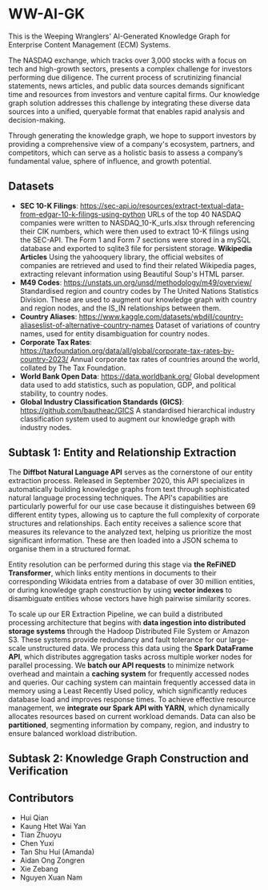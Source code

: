 # WW-AI-GK

This is the Weeping Wranglers' AI-Generated Knowledge Graph for Enterprise Content Management (ECM) Systems.

The NASDAQ exchange, which tracks over 3,000 stocks with a focus on tech and high-growth sectors, presents a complex challenge for investors performing due diligence. The current process of scrutinizing financial statements, news articles, and public data sources demands significant time and resources from investors and venture capital firms. Our knowledge graph solution addresses this challenge by integrating these diverse data sources into a unified, queryable format that enables rapid analysis and decision-making.

Through generating the knowledge graph, we hope to support investors by providing a comprehensive view of a company's ecosystem, partners, and competitors, which can serve as a holistic basis to assess a company’s fundamental value, sphere of influence, and growth potential.

## Datasets

- **SEC 10-K Filings**: https://sec-api.io/resources/extract-textual-data-from-edgar-10-k-filings-using-python
  URLs of the top 40 NASDAQ companies were written to NASDAQ_10-K_urls.xlsx through referencing their CIK numbers, which were then used to extract 10-K filings using the SEC-API. The Form 1 and Form 7 sections were stored in a mySQL database and exported to sqlite3 file for persistent storage.
  **Wikipedia Articles** Using the yahooquery library, the official websites of companies are retrieved and used to find their related Wikipedia pages, extracting relevant information using Beautiful Soup's HTML parser.
- **M49 Codes**: https://unstats.un.org/unsd/methodology/m49/overview/
  Standardised region and country codes by The United Nations Statistics Division. These are used to augment our knowledge graph with country and region nodes, and the IS_IN relationships between them.
- **Country Aliases**: https://www.kaggle.com/datasets/wbdill/country-aliaseslist-of-alternative-country-names
  Dataset of variations of country names, used for entity disambiguation for country nodes.
- **Corporate Tax Rates**: https://taxfoundation.org/data/all/global/corporate-tax-rates-by-country-2023/
  Annual corporate tax rates of countries around the world, collated by The Tax Foundation.
- **World Bank Open Data**: https://data.worldbank.org/
  Global development data used to add statistics, such as population, GDP, and political stability, to country nodes.
- **Global Industry Classification Standards (GICS)**: https://github.com/bautheac/GICS
  A standardised hierarchical industry classification system used to augment our knowledge graph with industry nodes.


## Subtask 1: Entity and Relationship Extraction
The **Diffbot Natural Language API** serves as the cornerstone of our entity extraction process. Released in September 2020, this API specializes in automatically building knowledge graphs from text through sophisticated natural language processing techniques. The API's capabilities are particularly powerful for our use case because it distinguishes between 69 different entity types, allowing us to capture the full complexity of corporate structures and relationships. Each entity receives a salience score that measures its relevance to the analyzed text, helping us prioritize the most significant information. These are then loaded into a JSON schema to organise them in a structured format. 

Entity resolution can be performed during this stage via **the ReFiNED Transformer**, which links entity mentions in documents to their corresponding Wikidata entries from a database of over 30 million entities, or during knowledge graph construction by using **vector indexes** to disambiguate entities whose vectors have high pairwise similarity scores. 

To scale up our ER Extraction Pipeline, we can build a distributed processing architecture that begins with **data ingestion into distributed storage systems** through the Hadoop Distributed File System or Amazon S3. These systems provide redundancy and fault tolerance for our large-scale unstructured data. We process this data using the **Spark DataFrame API**, which distributes aggregation tasks across multiple worker nodes for parallel processing. 
We **batch our API requests** to minimize network overhead and maintain a **caching system** for frequently accessed nodes and queries. Our caching system can maintain frequently accessed data in memory using a Least Recently Used policy, which significantly reduces database load and improves response times.
To achieve effective resource management, we **integrate our Spark API with YARN**, which dynamically allocates resources based on current workload demands. Data can also be **partitioned**, segmenting information by company, region, and industry to ensure balanced workload distribution. 


## Subtask 2: Knowledge Graph Construction and Verification

## Contributors

- Hui Qian
- Kaung Htet Wai Yan
- Tian Zhuoyu
- Chen Yuxi
- Tan Shu Hui (Amanda)
- Aidan Ong Zongren
- Xie Zebang
- Nguyen Xuan Nam

